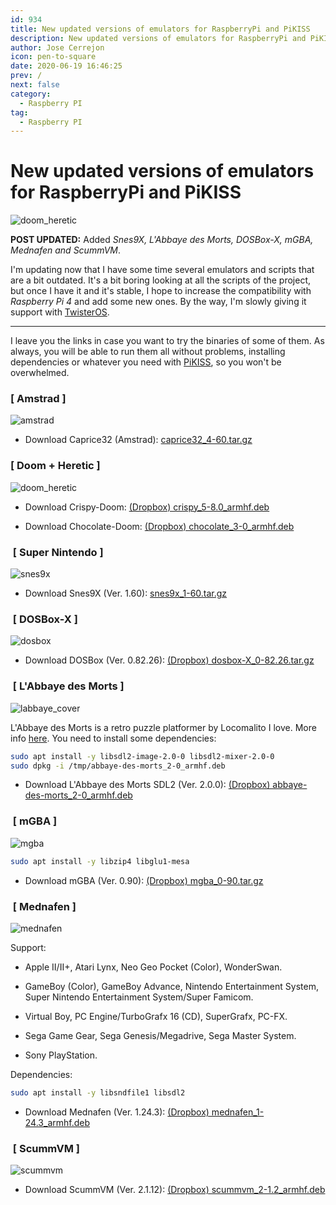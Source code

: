 ```yaml
---
id: 934
title: New updated versions of emulators for RaspberryPi and PiKISS
description: New updated versions of emulators for RaspberryPi and PiKISS
author: Jose Cerrejon
icon: pen-to-square
date: 2020-06-19 16:46:25
prev: /
next: false
category:
  - Raspberry PI
tag:
  - Raspberry PI
---
```


# New updated versions of emulators for RaspberryPi and PiKISS

![doom_heretic](/images/2020/06/doom_heretic.png)

**POST UPDATED:** Added *Snes9X, L'Abbaye des Morts, DOSBox-X, mGBA, Mednafen and ScummVM*.

I'm updating now that I have some time several emulators and scripts that are a bit outdated. It's a bit boring looking at all the scripts of the project, but once I have it and it's stable, I hope to increase the compatibility with *Raspberry Pi 4* and add some new ones. By the way, I'm slowly giving it support with [TwisterOS](https://raspbian-x.com/).

- - -
I leave you the links in case you want to try the binaries of some of them. As always, you will be able to run them all without problems, installing dependencies or whatever you need with [PiKISS](https://github.com/jmcerrejon/PiKISS), so you won't be overwhelmed.

###  [ Amstrad ]

![amstrad](/images/2020/06/amstrad.png)

* Download Caprice32 (Amstrad): [caprice32_4-60.tar.gz](/res/caprice32_4-60.tar.gz)

###  [ Doom + Heretic ]

![doom_heretic](/images/2020/06/doom_heretic.png)

* Download Crispy-Doom: [(Dropbox) crispy_5-8.0_armhf.deb](https://www.dropbox.com/s/xampebl70k9ll70/crispy_5-8.0_armhf.deb?dl=0)

* Download Chocolate-Doom: [(Dropbox) chocolate_3-0_armhf.deb](https://www.dropbox.com/s/qxxrx6clyrc0e4n/chocolate_3-0_armhf.deb?dl=0)

###  [ Super Nintendo ]

![snes9x](/images/2020/06/snes9x.png)

* Download Snes9X (Ver. 1.60): [snes9x_1-60.tar.gz](/res/snes9x_1-60.tar.gz)

###  [ DOSBox-X ]

![dosbox](/images/2020/06/dosbox.png)

* Download DOSBox (Ver. 0.82.26): [(Dropbox) dosbox-X_0-82.26.tar.gz](https://www.dropbox.com/s/ltjs2vvbc8u1k05/dosbox-X_0-82.26.tar.gz?dl=0)

###  [ L'Abbaye des Morts ]

![labbaye_cover](/images/2013/05/labbaye_cover.jpg)

L'Abbaye des Morts is a retro puzzle platformer by Locomalito I love. More info [here](/post.php?id=162). You need to install some dependencies:

```bash
sudo apt install -y libsdl2-image-2.0-0 libsdl2-mixer-2.0-0
sudo dpkg -i /tmp/abbaye-des-morts_2-0_armhf.deb
```


* Download L'Abbaye des Morts SDL2 (Ver. 2.0.0): [(Dropbox) abbaye-des-morts_2-0_armhf.deb](https://www.dropbox.com/s/w8iz2q3us5eablk/abbaye-des-morts_2-0_armhf.deb?dl=0)

###  [ mGBA ]

![mgba](/images/2020/06/mgba-logo.png)

```bash
sudo apt install -y libzip4 libglu1-mesa
```

* Download mGBA (Ver. 0.90): [(Dropbox) mgba_0-90.tar.gz](https://www.dropbox.com/s/r7fuex5dtfpi1u4/mgba_0-90.tar.gz?dl=)

###  [ Mednafen ]

![mednafen](/images/2020/06/mednafen.png)

Support:

* Apple II/II+, Atari Lynx, Neo Geo Pocket (Color), WonderSwan.

* GameBoy (Color), GameBoy Advance, Nintendo Entertainment System, Super Nintendo Entertainment System/Super Famicom.

* Virtual Boy, PC Engine/TurboGrafx 16 (CD), SuperGrafx, PC-FX.

* Sega Game Gear, Sega Genesis/Megadrive, Sega Master System.

* Sony PlayStation.

Dependencies:

```bash
sudo apt install -y libsndfile1 libsdl2
```

* Download Mednafen (Ver. 1.24.3): [(Dropbox) mednafen_1-24.3_armhf.deb](https://www.dropbox.com/s/nrkvem2vxjhxt74/mednafen_1-24.3_armhf.deb?dl=0)

###  [ ScummVM ]

![scummvm](/images/2016/05/monkey_island.jpg)

* Download ScummVM (Ver. 2.1.12): [(Dropbox) scummvm_2-1.2_armhf.deb](https://www.dropbox.com/s/edlpjjwintcqb7p/scummvm_2-1.2_armhf.deb?dl=0)